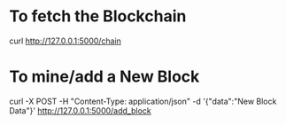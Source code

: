 # To fetch the Blockchain 
curl http://127.0.0.1:5000/chain

# To mine/add a New Block
curl -X POST -H "Content-Type: application/json" -d '{"data":"New Block Data"}' http://127.0.0.1:5000/add_block
